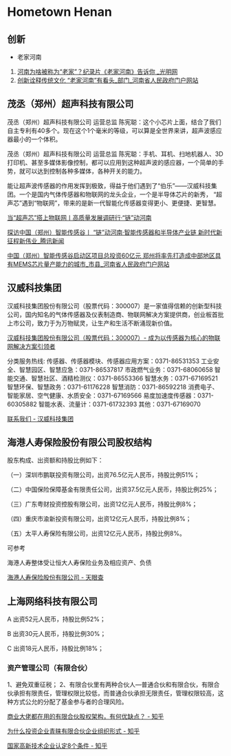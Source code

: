 # Hometown Henan

## 创新

- 老家河南

1. [河南为啥被称为“老家”？纪录片《老家河南》告诉你 _光明网](https://difang.gmw.cn/ha/2021-01/08/content_34529840.htm)
2. [创新诠释传统文化 “老家河南”有看头_部门_河南省人民政府门户网站](https://www.henan.gov.cn/2022/08-09/2557257.html)

## 茂丞（郑州）超声科技有限公司

茂丞（郑州）超声科技有限公司 运营总监 陈宪聪：这个小芯片上面，结合了我们自主专利有40多个。现在这个1个毫米的等级，可以算是全世界来讲，超声波感应器最小的一个体积。

茂丞（郑州）超声科技有限公司 运营总监 陈宪聪：手机、耳机、扫地机器人、3D打印机、甚至多媒体影像控制，都可以应用到这种超声波的感应器，一个简单的手势，就可以达到控制各种多媒体，各种开关的能力。

能让超声波传感器的作用发挥到极致，得益于他们遇到了“伯乐”——汉威科技集团。一个是国内气体传感器和物联网的龙头企业，一个是半导体芯片的新秀， “超声芯”遇到“物联网”，带来的是新一代智能化传感器变得更小、更便捷、更智慧。

[当“超声芯”搭上物联网丨高质量发展调研行·“链”动河南](https://share.hntv.tv/news/0/1681628692295139330)

[探访中国（郑州）智能传感谷丨 “链”动河南·智能传感器和半导体产业链 新时代新征程新伟业_腾讯新闻](https://new.qq.com/rain/a/20230712A09F2U00)

[中国（郑州）智能传感谷启动区项目总投资60亿元 郑州将率先打造成中部地区具有MEMS芯片量产能力的城市_市县_河南省人民政府门户网站](https://www.henan.gov.cn/2022/03-09/2411447.html)

## 汉威科技集团

汉威科技集团股份有限公司（股票代码：300007）是一家值得信赖的创新型科技公司，国内知名的气体传感器及仪表制造商、物联网解决方案提供商，创业板首批上市公司，致力于为万物赋灵，让生产和生活不断涌现新价值。

[汉威科技集团股份有限公司（股票代码：300007）- 成为以传感器为核心的物联网解决方案引领者](https://www.hanwei.cn/)

分类服务热线:
传感器、传感器模块、传感器应用方案：0371-86531353
工业安全、智慧园区、智慧应急：0371-86537817
市政燃气业务：0371-68060658
智能交通、智慧社区、酒精检测仪：0371-86553366
智慧水务：0371-67169521
智慧环保、智慧政务：0371-61176228
智慧消防：0371-86592218
消费电子、智能家居、空气健康、水质安全：0371-67169566
易度加速度传感器：0371-60305882
智能水表、流量计：0371-61732393
其他：0371-67169070

[联系我们 - 汉威科技集团](https://www.hanwei.cn/contact/)

## 海港人寿保险股份有限公司股权结构

股东构成、出资额和持股比例如下：

（一）深圳市鹏联投资有限公司，出资76.5亿元人民币，持股比例51%；

（二）中国保险保障基金有限责任公司，出资37.5亿元人民币，持股比例25%；

（三）广东粤财投资控股有限公司，出资12亿元人民币，持股比例8%；

（四）重庆市渝新投资有限公司，出资12亿元人民币，持股比例8%；

（五）太平人寿保险有限公司，出资12亿元人民币，持股比例8%。

可参考

海港人寿整体受让恒大人寿保险业务及相应资产、负债

[海港人寿保险股份有限公司 - 天眼查](https://www.tianyancha.com/company/6273223759)

## 上海网络科技有限公司

A 出资52元人民币，持股比例52%；

B 出资30元人民币，持股比例30%；

C 出资18元人民币，持股比例18%；

### 资产管理公司（有限合伙）

1、避免双重征税；
2、有限合伙里有两种合伙人—普通合伙和有限合伙，有限合伙承担有限责任，管理权限比较低，而普通合伙承担无限责任，管理权限较高，这种方式公允的分配了基金参与者的合理风险。

[商业大佬都在用的有限合伙股权架构，有何优缺点？ - 知乎](https://zhuanlan.zhihu.com/p/488896471)

[为什么投资企业青睐有限合伙企业组织形式 - 知乎](https://zhuanlan.zhihu.com/p/91512279)

[国家高新技术企业认定8个条件 - 知乎](https://zhuanlan.zhihu.com/p/613983242)